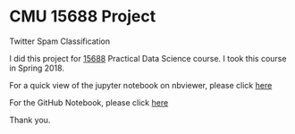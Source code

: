 # CMU 15688 Project

Twitter Spam Classification



I did this project for <a target="_blank" href="http://www.datasciencecourse.org/">15688</a> Practical Data Science course. 
I took this course in Spring 2018.

For a quick view of the jupyter notebook on nbviewer, please click <a target="_blank" href="https://nbviewer.jupyter.org/github/sathwikcm/CMU-15688-Project/blob/master/Twitter%20Spam%20Classification%20Notebook.ipynb">here</a> 

For the GitHub Notebook, please click <a target="_blank" href="https://github.com/sathwikcm/CMU-15688-Project/blob/master/Twitter%20Spam%20Classification%20Notebook.ipynb">here</a> 

Thank you.
